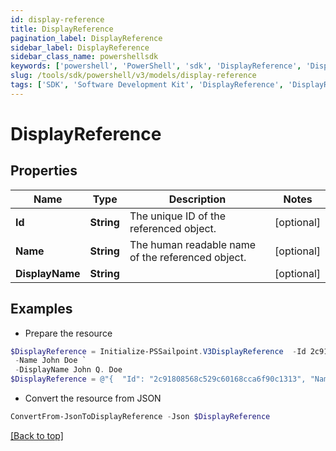 ```yaml
---
id: display-reference
title: DisplayReference
pagination_label: DisplayReference
sidebar_label: DisplayReference
sidebar_class_name: powershellsdk
keywords: ['powershell', 'PowerShell', 'sdk', 'DisplayReference', 'DisplayReference'] 
slug: /tools/sdk/powershell/v3/models/display-reference
tags: ['SDK', 'Software Development Kit', 'DisplayReference', 'DisplayReference']
---
```



# DisplayReference

## Properties

Name | Type | Description | Notes
------------ | ------------- | ------------- | -------------
**Id** | **String** | The unique ID of the referenced object. | [optional] 
**Name** | **String** | The human readable name of the referenced object. | [optional] 
**DisplayName** | **String** |  | [optional] 

## Examples

- Prepare the resource
```powershell
$DisplayReference = Initialize-PSSailpoint.V3DisplayReference  -Id 2c91808568c529c60168cca6f90c1313 `
 -Name John Doe `
 -DisplayName John Q. Doe
$DisplayReference = @"{  "Id": "2c91808568c529c60168cca6f90c1313", "Name": "John Doe", "DisplayName": "John Q. Doe" }"@
```

- Convert the resource from JSON
```powershell
ConvertFrom-JsonToDisplayReference -Json $DisplayReference
```


[[Back to top]](#) 

